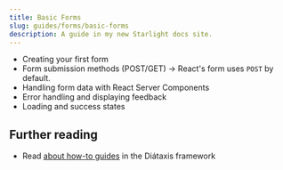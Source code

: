 ```yaml
---
title: Basic Forms
slug: guides/forms/basic-forms
description: A guide in my new Starlight docs site.
---
```


- Creating your first form
- Form submission methods (POST/GET) -> React's form uses `POST` by default.
- Handling form data with React Server Components
- Error handling and displaying feedback
- Loading and success states

## Further reading

- Read [about how-to guides](https://diataxis.fr/how-to-guides/) in the Diátaxis framework
